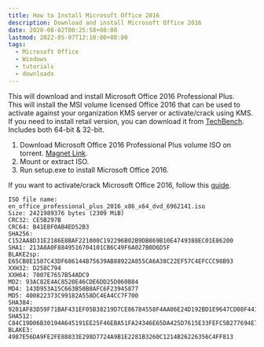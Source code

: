 ```yaml
---
title: How to Install Microsoft Office 2016
description: Download and install Microsoft Office 2016
date: 2020-08-02T00:25:58+08:00
lastmod: 2022-05-07T12:10:00+08:00
tags:
  - Microsoft Office
  - Windows
  - tutorials
  - downloads
---
```

This will download and install Microsoft Office 2016 Professional Plus.\
This will install the MSI volume licensed Office 2016 that can be used to activate against your organization KMS server or activate/crack using KMS. If you need to install retail version, you can download it from [TechBench](https://tb.rg-adguard.net/public.php).\
Includes both 64-bit & 32-bit.

1. Download Microsoft Office 2016 Professional Plus volume ISO on torrent. [Magnet Link](magnet:?xt=urn:btih:fbfbffeb60968c1abe6a3be5cef96ffe4c50a9e4).
2. Mount or extract ISO.
3. Run setup.exe to install Microsoft Office 2016.

If you want to activate/crack Microsoft Office 2016, follow this [guide](../how-to-activate-microsoft-office/).

```
ISO file name: en_office_professional_plus_2016_x86_x64_dvd_6962141.iso
Size: 2421989376 bytes (2309 MiB)
CRC32: CE5B297B
CRC64: B41EBF0AB4ED52B3
SHA256: C152AA8D31E2186E8BAF221000C192296B02B9DB869B10E4749388EC01E86200
SHA1: 213A8A0F8849516704101CB6C49F6A027B0D6D5F
BLAKE2sp: E65CB8E1507C43DF686144B75639AB88922A855CA6A38C22EF57C4EFCCC98B93
XXH32: D258C794
XXH64: 7007E7657B54ADC9
MD2: 93AC82E4AC8520E46CDE6DD25D060B84
MD4: 143D953A15C663B50B8AFC6F23945877
MD5: 400822373C99182A558DC4EA4CC7F700
SHA384: 9281AF83D59F71BAF431EF05B38219D7CE86784558F4AA06E24D192BD1E9647CD08F4410F296EAEF2B630341A689B743
SHA512: C84C19D06B30194A645191EE25F46EBA51FA24346E65DA425D7615E33FEFC5B277694E70BBEEB7A21C4FE73BA49AA81B10AADFAF62EC8523B2E692661DDACD99
BLAKE3: 4987E56DA9FE2FE88833E298D7724A9B1E2281B3260C1214B26226356C4FF813
```